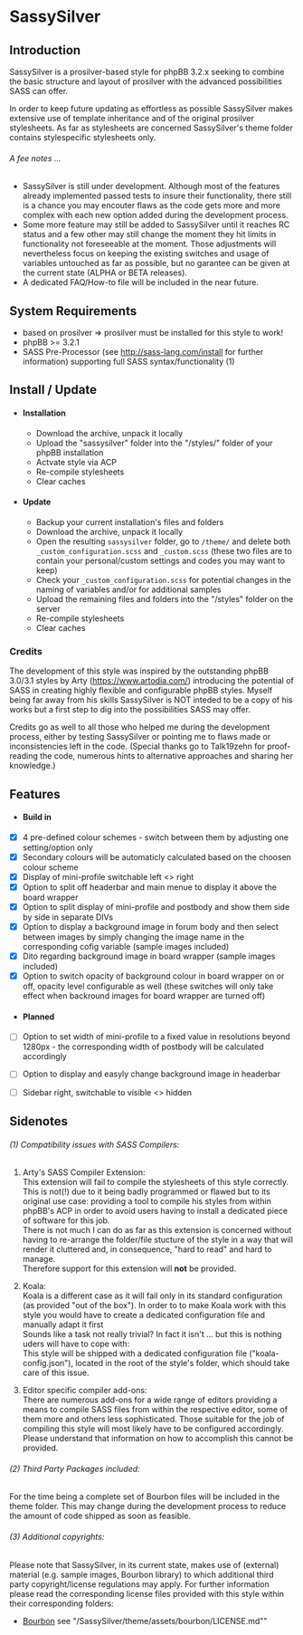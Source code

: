 # SassySilver

## Introduction
SassySilver is a prosilver-based style for phpBB 3.2.x seeking to combine the basic structure and layout of prosilver with the advanced possibilities SASS can offer.

In order to keep future updating as effortless as possible SassySilver makes extensive use of template inheritance and of the original prosilver stylesheets.
As far as stylesheets are concerned SassySilver's theme folder contains stylespecific stylesheets only.

###### A fee notes ...
- SassySilver is still under development. Although most of the features already implemented passed tests to insure their functionality, there still is a chance you may encouter flaws as the code gets more and more complex with each new option added during the development process.
- Some more feature may still be added to SassySilver until it reaches RC status and a few other may still change the moment they hit limits in functionality not foreseeable at the moment. Those adjustments will nevertheless focus on keeping the existing switches and usage of variables untouched as far as possible, but no garantee can be given at the current state (ALPHA or BETA releases).
- A dedicated FAQ/How-to file will be included in the near future.


## System Requirements
- based on prosilver => prosilver must be installed for this style to work!
- phpBB >= 3.2.1
- SASS Pre-Processor (see http://sass-lang.com/install for further information) supporting full SASS syntax/functionality (1)

## Install / Update
- #### Installation
    - Download the archive, unpack it locally
    - Upload the "sassysilver" folder into the "/styles/" folder of your phpBB installation
    - Actvate style via ACP
    - Re-compile stylesheets
    - Clear caches

- #### Update
    - Backup your current installation's files and folders
    - Download the archive, unpack it locally
    - Open the resulting `sassysilver` folder, go to `/theme/` and delete both `_custom_configuration.scss` and `_custom.scss` (these two files are to contain your personal/custom settings and codes you may want to keep)
    - Check your `_custom_configuration.scss` for potential changes in the naming of variables and/or for additional samples
    - Upload the remaining files and folders into the "/styles" folder on the server
    - Re-compile stylesheets
    - Clear caches


### Credits
The development of this style was inspired by the outstanding phpBB 3.0/3.1 styles by Arty (https://www.artodia.com/) introducing the potential of SASS in creating highly flexible and configurable phpBB styles.
Myself being far away from his skills SassySilver is NOT inteded to be a copy of his works but a first step to dig into the possibilities SASS may offer.

Credits go as well to all those who helped me during the development process, either by testing SassySilver or pointing me to flaws made or inconsistencies left in the code.
(Special thanks go to Talk19zehn for proof-reading the code, numerous hints to alternative approaches and sharing her knowledge.)


## Features
- #### Build in
- [x] 4 pre-defined colour schemes - switch between them by adjusting one setting/option only
- [x] Secondary colours will be automaticly calculated based on the choosen colour scheme
- [x] Display of mini-profile switchable left <> right
- [x] Option to split off headerbar and main menue to display it above the board wrapper
- [x] Option to split display of mini-profile and postbody and show them side by side in separate DIVs
- [x] Option to display a background image in forum body and then select between images by simply changing the image name in the corresponding cofig variable (sample images included)
- [x] Dito regarding background image in board wrapper (sample images included)
- [x] Option to switch opacity of background colour in board wrapper on or off, opacity level configurable as well (these switches will only take effect when backround images for board wrapper are turned off)

- #### Planned
- [ ] Option to set width of mini-profile to a fixed value in resolutions beyond 1280px - the corresponding width of postbody will be calculated accordingly
- [ ] Option to display and easyly change background image in headerbar
- [ ] Sidebar right, switchable to visible <> hidden


## Sidenotes
###### (1) Compatibility issues with SASS Compilers:
1. Arty's SASS Compiler Extension:<br />
This extension will fail to compile the stylesheets of this style correctly. This is not(!) due to it being badly programmed or flawed but to its original use case: providing a tool to compile his styles from within phpBB's ACP in order to avoid users having to install a dedicated piece of software for this job.<br />
There is not much I can do as far as this extension is concerned without having to re-arrange the folder/file stucture of the style in a way that will render it cluttered and, in consequence, "hard to read" and hard to manage.<br />
Therefore support for this extension will **not** be provided.

2. Koala:<br />
Koala is a different case as it will fail only in its standard configuration (as provided "out of the box"). In order to to make Koala work with this style you would have to create a dedicated configuration file and manually adapt it first<br />
Sounds like a task not really trivial? In fact it isn't ... but this is nothing uders will have to cope with:<br />
This style will be shipped with a dedicated configuration file ("koala-config.json"), located in the root of the style's folder, which should take care of this issue.<br />

3. Editor specific compiler add-ons:<br />
There are numerous add-ons for a wide range of editors providing a means to compile SASS files from within the respective editor, some of them more and others less sophisticated. Those suitable for the job of compiling this style will most likely have to be configured accordingly.<br />
Please understand that information on how to accomplish this cannot be provided.

###### (2) Third Party Packages included:

For the time being a complete set of Bourbon files will be included in the theme folder. This may change during the development process to reduce the amount of code shipped as soon as feasible.

###### (3) Additional copyrights:

Please note that SassySilver, in its current state, makes use of (external) material (e.g. sample images, Bourbon library) to which additional third party copyright/license regulations may apply.
For further information please read the corresponding license files provided with this style within their corresponding folders:
- [Bourbon](./theme/assets/bourbon/LICENSE.md/ "Bourbon MIT license") see "/SassySilver/theme/assets/bourbon/LICENSE.md""
